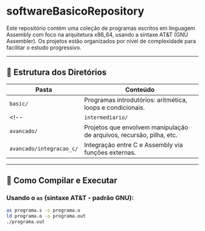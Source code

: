 # softwareBasicoRepository

Este repositório contém uma coleção de programas escritos em linguagem Assembly com foco na arquitetura x86_64, usando a sintaxe AT&T (GNU Assembler). Os projetos estão organizados por nível de complexidade para facilitar o estudo progressivo.

---

## 📂 Estrutura dos Diretórios

| Pasta           | Conteúdo                                                              |
|-----------------|-----------------------------------------------------------------------|
| `basic/`       | Programas introdutórios: aritmética, loops e condicionais.   |
<!-- | `intermediario/`| Projetos com entrada do usuário, funções, operações aritméticas.      |
| `avancado/`     | Projetos que envolvem manipulação de arquivos, recursão, pilha, etc.  |
| `avancado/integracao_c/` | Integração entre C e Assembly via funções externas.         | -->

---

## 🔧 Como Compilar e Executar

### Usando o `as` (sintaxe AT&T - padrão GNU):
```bash
as programa.s -o programa.o
ld programa.o -o programa.out
./programa.out
